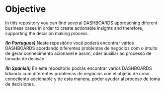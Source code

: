 # Objective
In this repository you can find several DASHBOARDS approaching diferent business cases in order to create actionable insights and therefore, supporting the decision making process.

**_(In Portugues)_**
Neste repositório você poderá encontrar vários DASHBOARDS abordando diferentes problemas de negócios com o intuito de gerar conhecimento acionável e assim, oder auxiliar ao processo de tomada de decisão.

**_(In Spanish)_**
En este repositorio podrás encontrar varios DASHBOARDS lidiando com diferentes problemas de negócios con el objetio de crear conociiento accionable y de esta manera, poder ayudar al proceso de toma de decisiones.
